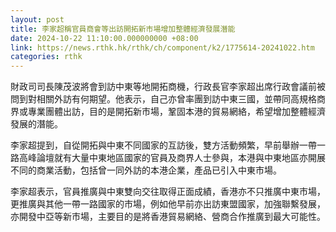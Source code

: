 ```yaml
---
layout: post
title: 李家超稱官員商會等出訪開拓新市場增加整體經濟發展潛能
date: 2024-10-22 11:10:00.000000000 +08:00
link: https://news.rthk.hk/rthk/ch/component/k2/1775614-20241022.htm
categories: rthk
---
```


財政司司長陳茂波將會到訪中東等地開拓商機，行政長官李家超出席行政會議前被問到對相關外訪有何期望。他表示，自己亦曾率團到訪中東三國，並帶同高規格商界或專業團體出訪，目的是開拓新市場，鞏固本港的貿易網絡，希望增加整體經濟發展的潛能。

李家超提到，自從開拓與中東不同國家的互訪後，雙方活動頻繁，早前舉辦一帶一路高峰論壇就有大量中東地區國家的官員及商界人士參與，本港與中東地區亦開展不同的商業活動，包括曾一同外訪的本港企業，產品已引入中東市場。

李家超表示，官員推廣與中東雙向交往取得正面成績，香港亦不只推廣中東市場，更推廣與其他一帶一路國家的市場，例如他早前亦出訪東盟國家，加強聯繫發展，亦開發中亞等新市場，主要目的是將香港貿易網絡、營商合作推廣到最大可能性。
